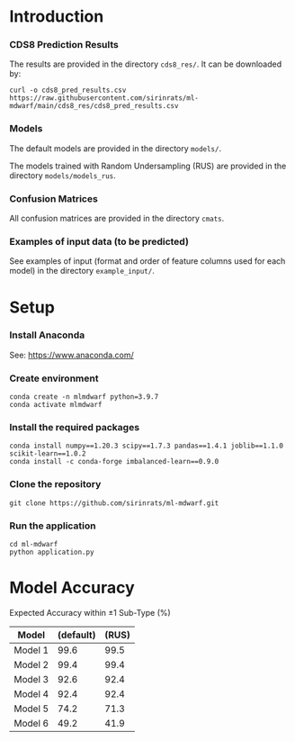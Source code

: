 # Introduction
### CDS8 Prediction Results
The results are provided in the directory `cds8_res/`. It can be downloaded by:

```
curl -o cds8_pred_results.csv https://raw.githubusercontent.com/sirinrats/ml-mdwarf/main/cds8_res/cds8_pred_results.csv
```

### Models
The default models are provided in the directory `models/`.

The models trained with Random Undersampling (RUS) are provided in the directory `models/models_rus`.

### Confusion Matrices
All confusion matrices are provided in the directory `cmats`.

### Examples of input data (to be predicted) 
See examples of input (format and order of feature columns used for each model) in the directory `example_input/`.

# Setup
### Install Anaconda
See: https://www.anaconda.com/

### Create environment
```
conda create -n mlmdwarf python=3.9.7
conda activate mlmdwarf
```

### Install the required packages
```
conda install numpy==1.20.3 scipy==1.7.3 pandas==1.4.1 joblib==1.1.0 scikit-learn==1.0.2
conda install -c conda-forge imbalanced-learn==0.9.0
```

### Clone the repository
`git clone https://github.com/sirinrats/ml-mdwarf.git`

### Run the application
```
cd ml-mdwarf
python application.py
```


# Model Accuracy
Expected Accuracy within ±1 Sub-Type (%)

| Model | (default) | (RUS) |
|-------| --------- |-------|
| Model 1  | 99.6  | 99.5 |
| Model 2  | 99.4  | 99.4 |
| Model 3  | 92.6  | 92.4 |
| Model 4  | 92.4  | 92.4 |
| Model 5  | 74.2  | 71.3 |
| Model 6  | 49.2  | 41.9 |
